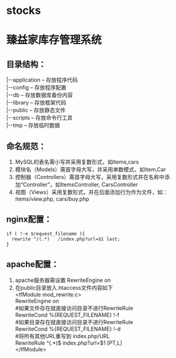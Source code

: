 # stocks
臻益家库存管理系统  
==================

目录结构：
----------  
|--application – 存放程序代码  
|--config – 存放程序配置  
|--db – 存放数据库备份内容  
|--library – 存放框架代码  
|--public – 存放静态文件   
|--scripts – 存放命令行工具  
|--tmp – 存放临时数据   

命名规范：
---------  
1. MySQL的表名需小写并采用复数形式，如items,cars  
2. 模块名（Models）需首字母大写，并采用单数模式，如Item,Car  
3. 控制器（Controllers）需首字母大写，采用复数形式并在名称中添加“Controller”，如ItemsController, CarsController  
4. 视图（Views）采用复数形式，并在后面添加行为作为文件，如：items/view.php, cars/buy.php

nginx配置：
----------  
    if ( !-e $request_filename ){  
      rewrite ^/(.*)   /index.php?url=$1 last;     
    }

apache配置：
-----------  
1. apache服务器需设置 RewriteEngine on  
2. 在public目录放入.htaccess文件内容如下  
    \<IfModule mod_rewrite.c>  
        RewriteEngine on  
        #如果文件存在就直接访问目录不进行RewriteRule  
        RewriteCond %{REQUEST_FILENAME} !-f  
        #如果目录存在就直接访问目录不进行RewriteRule  
        RewriteCond %{REQUEST_FILENAME} !-d  
        #将所有其他URL重写到 index.php/URL  
        RewriteRule ^(.*)$ index.php?url=$1 [PT,L]  
    \</IfModule>  
